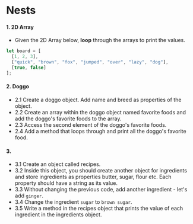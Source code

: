 # Nests

#### 1. 2D Array
* Given the 2D Array below, **loop** through the arrays to print the values.

```javascript
let board = [
  [1, 2, 3],
  ["quick", "brown", "fox", "jumped", "over", "lazy", "dog"],
  [true, false]
];
```

#### 2. Doggo
* 2.1 Create a doggo object. Add name and breed as properties of the object.
* 2.2 Create an array within the doggo object named favorite foods and add the doggo's favorite foods to the array.
* 2.3 Access the second element of the doggo's favorite foods. 
* 2.4 Add a method that loops through and print all the doggo's favorite food.

#### 3. 
* 3.1 Create an object called recipes.
* 3.2 Inside this object, you should create another object for ingredients and store ingredients as properties butter, sugar, flour etc. Each property should have a string as its value. 
* 3.3 Without changing the previous code, add another ingredient - let's add `ginger`. 
* 3.4 Change the ingredient `sugar` to `brown sugar`. 
* 3.5 Write a method in the recipes object that prints the value of each ingredient in the ingredients object. 

